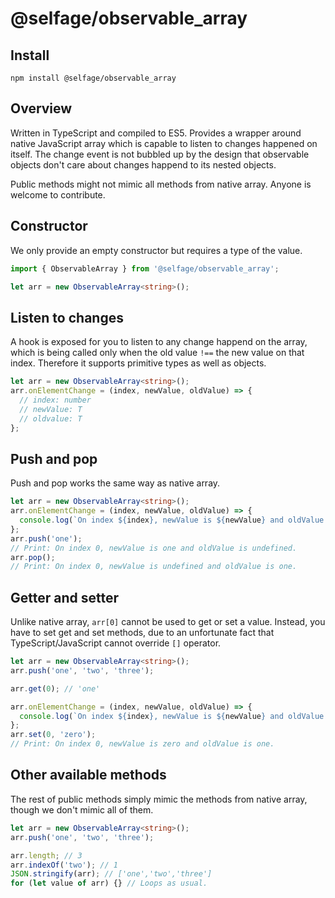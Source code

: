 # @selfage/observable_array

## Install

`npm install @selfage/observable_array`

## Overview

Written in TypeScript and compiled to ES5. Provides a wrapper around native JavaScript array which is capable to listen to changes happened on itself. The change event is not bubbled up by the design that observable objects don't care about changes happend to its nested objects.

Public methods might not mimic all methods from native array. Anyone is welcome to contribute.

## Constructor

We only provide an empty constructor but requires a type of the value.

```TypeScript
import { ObservableArray } from '@selfage/observable_array';

let arr = new ObservableArray<string>();
```

## Listen to changes

A hook is exposed for you to listen to any change happend on the array, which is being called only when the old value `!==` the new value on that index. Therefore it supports primitive types as well as objects.

```TypeScript
let arr = new ObservableArray<string>();
arr.onElementChange = (index, newValue, oldValue) => {
  // index: number
  // newValue: T
  // oldvalue: T
};
```

## Push and pop

Push and pop works the same way as native array.

```TypeScript
let arr = new ObservableArray<string>();
arr.onElementChange = (index, newValue, oldValue) => {
  console.log(`On index ${index}, newValue is ${newValue} and oldValue is ${oldValue}.`);
};
arr.push('one');
// Print: On index 0, newValue is one and oldValue is undefined.
arr.pop();
// Print: On index 0, newValue is undefined and oldValue is one.
```

## Getter and setter

Unlike native array, `arr[0]` cannot be used to get or set a value. Instead, you have to set get and set methods, due to an unfortunate fact that TypeScript/JavaScript cannot override `[]` operator.

```TypeScript
let arr = new ObservableArray<string>();
arr.push('one', 'two', 'three');

arr.get(0); // 'one'

arr.onElementChange = (index, newValue, oldValue) => {
  console.log(`On index ${index}, newValue is ${newValue} and oldValue is ${oldValue}.`);
};
arr.set(0, 'zero');
// Print: On index 0, newValue is zero and oldValue is one.
```

## Other available methods

The rest of public methods simply mimic the methods from native array, though we don't mimic all of them.

```TypeScript
let arr = new ObservableArray<string>();
arr.push('one', 'two', 'three');

arr.length; // 3
arr.indexOf('two'); // 1
JSON.stringify(arr); // ['one','two','three']
for (let value of arr) {} // Loops as usual.
```

